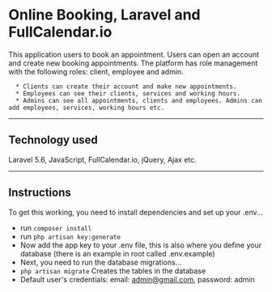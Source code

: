 # Online Booking, Laravel and FullCalendar.io

This application users to book an appointment. Users can open an account and create new booking appointments. The platform has role management with the following roles: client, employee and admin.

      * Clients can create their account and make new appointments. 
      * Employees can see their clients, services and working hours. 
      * Admins can see all appointments, clients and employees. Admins can add employees, services, working hours etc.
      
---      

## Technology used

Laravel 5.6, JavaScript, FullCalendar.io, jQuery, Ajax etc.

---
## Instructions

To get this working, you need to install dependencies and set up your .env...
  
  * run `composer install`
  * run `php artisan key:generate`
  * Now add the app key to your .env file, this is also where you define your database (there is an example in root called .env.example)
  * Next, you need to run the database migrations...
  * `php artisan migrate`  Creates the tables in the database
  * Default user's credentials: email: admin@gmail.com, password: admin
